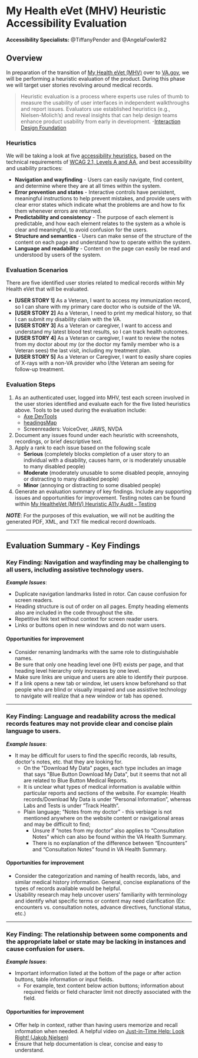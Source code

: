 # My Health eVet (MHV) Heuristic Accessibility Evaluation

**Accessibility Specialists:** @TiffanyPender and @AngelaFowler82

## Overview
In preparation of the transition of [My Health eVet (MHV)](https://www.myhealth.va.gov/mhv-portal-web/home) over to [VA.gov](https://www.va.gov/), we will be performing a heuristic evaluation of the product. During this phase we will target user stories revolving around medical records.
> Heuristic evaluation is a process where experts use rules of thumb to measure the usability of user interfaces in independent walkthroughs and report issues. Evaluators use established heuristics (e.g., Nielsen-Molich’s) and reveal insights that can help design teams enhance product usability from early in development. -[Interaction Design Foundation](https://www.interaction-design.org/literature/topics/heuristic-evaluation)

### Heuristics
We will be taking a look at five [accessibility heuristics](https://www.deque.com/blog/supporting-the-design-phase-with-accessibility-heuristics-evaluations/), based on the technical requirements of [WCAG 2.1, Levels A and AA](https://www.w3.org/TR/WCAG21/), and best accessibility and usability practices:
- **Navigation and wayfinding** - Users can easily navigate, find content, and determine where they are at all times within the system.
- **Error prevention and states** - Interactive controls have persistent, meaningful instructions to help prevent mistakes, and provide users with clear error states which indicate what the problems are and how to fix them whenever errors are returned.
- **Predictability and consistency** - The purpose of each element is predictable, and how each element relates to the system as a whole is clear and meaningful, to avoid confusion for the users.
- **Structure and semantics** - Users can make sense of the structure of the content on each page and understand how to operate within the system.
- **Language and readability** - Content on the page can easily be read and understood by users of the system.

### Evaluation Scenarios
There are five identified user stories related to medical records within My Health eVet that will be evaluated.
- **[USER STORY 1]** As a Veteran, I want to access my immunization record, so I can share with my primary care doctor who is outside of the VA. 
- **[USER STORY 2]** As a Veteran, I need to print my medical history, so that I can submit my disability claim with the VA. 
- **[USER STORY 3]** As a Veteran or caregiver, I want to access and understand my latest blood test results, so I can track health outcomes. 
- **[USER STORY 4]** As a Veteran or caregiver, I want to review the notes from my doctor about my (or the doctor my family member who is a Veteran sees) the last visit, including my treatment plan. 
- **[USER STORY 5]** As a Veteran or Caregiver, I want to easily share copies of X-rays with a non-VA provider who I/the Veteran am seeing for follow-up treatment. 

### Evaluation Steps
1. As an authenticated user, logged into MHV, test each screen involved in the user stories identified and evaluate each for the five listed heuristics above. Tools to be used during the evaluation include:
   - [Axe DevTools](https://www.deque.com/axe/devtools/)
   - [headingsMap](https://chrome.google.com/webstore/detail/headingsmap/flbjommegcjonpdmenkdiocclhjacmbi)
   - Screenreaders: VoiceOver, JAWS, NVDA
3. Document any issues found under each heuristic with screenshots, recordings, or brief descriptive text.
4. Apply a rank to each issue based on the following scale
   - **Serious** (completely blocks completion of a user story to an individual with a disability, causes harm, or is moderately unusable to many disabled people)
   - **Moderate** (moderately unusable to some disabled people, annoying or distracting to many disabled people)
   - **Minor** (annoying or distracting to some disabled people)
5. Generate an evaluation summary of key findings. Include any supporting issues and opportunities for improvement.
Testing notes can be found within [My HealtheVet (MHV) Heuristic A11y Audit - Testing](https://github.com/department-of-veterans-affairs/va.gov-team/tree/master/teams/shared-support/accessibility/audits/2022-11-MHV/MHV-Heuristic-A11y-Audit_Testing.xlsx)

***NOTE***: For the purposes of this evaluation, we will not be auditing the generated PDF, XML, and TXT file medical record downloads.

---
## Evaluation Summary - Key Findings
### Key Finding: Navigation and wayfinding may be challenging to all users, including assistive technology users.

***Example Issues***:
- Duplicate navigation landmarks listed in rotor. Can cause confusion for screen readers. 
- Heading structure is out of order on all pages. Empty heading elements also are included in the code throughout the site.
- Repetitive link text without context for screen reader users. 
- Links or buttons open in new windows and do not warn users.

#### Opportunities for improvement
- Consider renaming landmarks with the same role to distinguishable names.
- Be sure that only one heading level one (H1) exists per page, and that heading level hierarchy only increases by one level.
- Make sure links are unique and users are able to identify their purpose.
- If a link opens a new tab or window, let users know beforehand so that people who are blind or visually impaired and use assistive technology to navigate will realize that a new window or tab has opened.

---
### Key Finding: Language and readability across the medical records features may not provide clear and concise plain language to users.

***Example Issues***:
- It may be difficult for users to find the specific records, lab results, doctor's notes, etc. that they are looking for.
  - On the "Download My Data" pages, each type includes an image that says "Blue Button Download My Data", but it seems that not all are related to Blue Button Medical Reports.
  - It is unclear what types of medical information is available within particular reports and sections of the website. For example: Health records/Download My Data is under “Personal Information”, whereas Labs and Tests is under “Track Health”.
  - Plain language; “Notes from my doctor” - this verbiage is not mentioned anywhere on the website content or navigational areas and may be difficult to find;
    - Unsure if “notes from my doctor” also applies to “Consultation Notes” which can also be found within the VA Health Summary.
    - There is no explanation of the difference between “Encounters” and “Consultation Notes” found in VA Health Summary.
#### Opportunities for improvement
- Consider the categorization and naming of health records, labs, and similar medical history information. General, concise explanations of the types of records available would be helpful.
- Usability research may help uncover users’ familiarity with terminology and identify what specific terms or content may need clarification (Ex: encounters vs. consultation notes, advance directives, functional status, etc.)

---
### Key Finding: The relationship between some components and the appropriate label or state may be lacking in instances and cause confusion for users.

***Example Issues***:
- Important information listed at the bottom of the page or after action buttons, table information or input fields. 
  - For example, text content below action buttons; information about required fields or field character limit not directly associated with the field. 
#### Opportunities for improvement
- Offer help in context, rather than having users memorize and recall information when needed. A helpful video on [Just-in-Time Help: Look Right! (Jakob Nielsen)](https://www.youtube.com/watch?v=6tVMuWObaqU)
- Ensure that help documentation is clear, concise and easy to understand.



